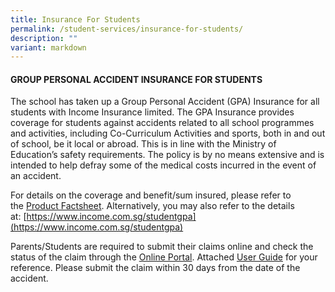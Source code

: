 ```yaml
---
title: Insurance For Students
permalink: /student-services/insurance-for-students/
description: ""
variant: markdown
---
```

#### GROUP PERSONAL ACCIDENT INSURANCE FOR STUDENTS

The school has taken up a Group Personal Accident (GPA) Insurance for all students with Income Insurance limited. The GPA Insurance provides coverage for students against accidents related to all school programmes and activities, including Co-Curriculum Activities and sports, both in and out of school, be it local or abroad. This is in line with the Ministry of Education’s safety requirements. The policy is by no means extensive and is intended to help defray some of the medical costs incurred in the event of an accident.

For details on the coverage and benefit/sum insured, please refer to the [Product Factsheet](/files/Product_Fact_Sheet_Year_2024.pdf). Alternatively, you may also refer to the details at: [https://www.income.com.sg/studentgpa](https://www.income.com.sg/studentgpa)

Parents/Students are required to submit their claims online and check the status of the claim through the [Online Portal](https://studentgpa.incomegroupins.com.sg/#/). Attached [User Guide](https://s3.ap-southeast-1.amazonaws.com/mhc.static/Income/Student+GPA+User+Guide+-+Parent.pdf) for your reference. Please submit the claim within 30 days from the date of the accident.